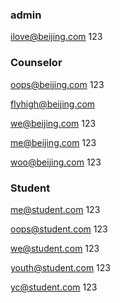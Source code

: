 ### admin

ilove@beijing.com
123

### Counselor

oops@beijing.com
123

flyhigh@beijing.com

we@beijing.com
123

me@beijing.com
123

woo@beijing.com
123

### Student

me@student.com
123

oops@student.com
123

we@student.com
123

youth@student.com
123

yc@student.com
123




